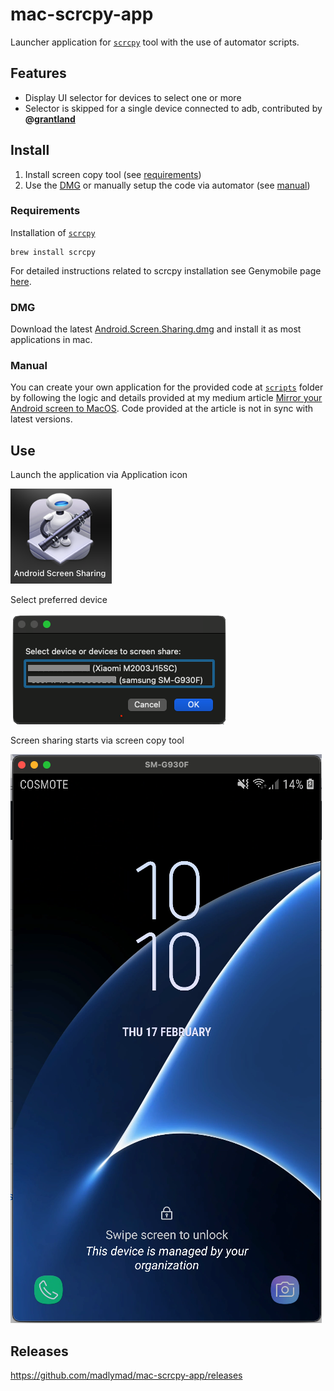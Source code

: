 # mac-scrcpy-app
Launcher application for [`scrcpy`](https://github.com/Genymobile/scrcpy) tool with the use of automator scripts.

## Features
- Display UI selector for devices to select one or more
- Selector is skipped for a single device connected to adb, contributed by **@[grantland](https://github.com/grantland)**

## Install
1. Install screen copy tool (see [requirements](#requirements))
2. Use the [DMG](#dmg) or manually setup the code via automator (see [manual](#manual))

### Requirements
Installation of [`scrcpy`](https://github.com/Genymobile/scrcpy)
```
brew install scrcpy
```
For detailed instructions related to scrcpy installation see Genymobile page [here](https://github.com/Genymobile/scrcpy#macos).

### DMG
Download the latest [Android.Screen.Sharing.dmg](https://github.com/madlymad/mac-scrcpy-app/releases/latest/download/Android.Screen.Sharing.dmg) and install it as most applications in mac.

### Manual
You can create your own application for the provided code at [`scripts`](https://github.com/madlymad/mac-scrcpy-app/tree/main/scripts) folder by following the logic and details provided at my medium article [Mirror your Android screen to MacOS](https://mandostam.medium.com/mirror-your-android-screen-to-macos-b72804d652bd). Code provided at the article is not in sync with latest versions.

## Use
Launch the application via Application icon

![application icon](screenshots/application.png)

Select preferred device

![preferred device](screenshots/device_selection.png)

Screen sharing starts via screen copy tool

![scrcpy tool](screenshots/scrcpy_tool.png)

## Releases
https://github.com/madlymad/mac-scrcpy-app/releases
